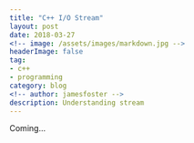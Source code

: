 ```yaml
---
title: "C++ I/O Stream"
layout: post
date: 2018-03-27
<!-- image: /assets/images/markdown.jpg -->
headerImage: false
tag:
- c++
- programming
category: blog
<!-- author: jamesfoster -->
description: Understanding stream
---
```


Coming...
